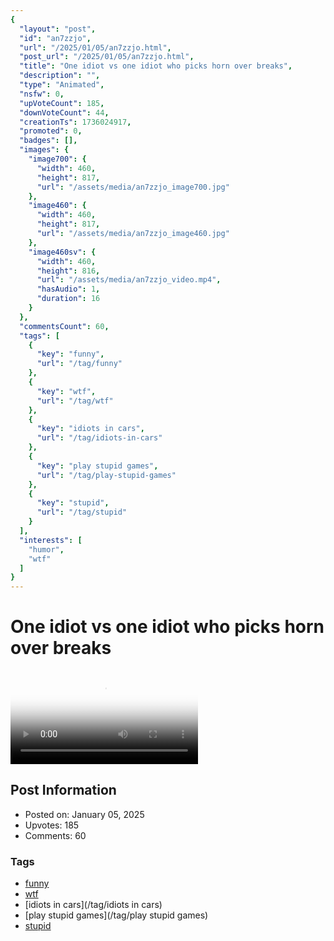 ```yaml
---
{
  "layout": "post",
  "id": "an7zzjo",
  "url": "/2025/01/05/an7zzjo.html",
  "post_url": "/2025/01/05/an7zzjo.html",
  "title": "One idiot vs one idiot who picks horn over breaks",
  "description": "",
  "type": "Animated",
  "nsfw": 0,
  "upVoteCount": 185,
  "downVoteCount": 44,
  "creationTs": 1736024917,
  "promoted": 0,
  "badges": [],
  "images": {
    "image700": {
      "width": 460,
      "height": 817,
      "url": "/assets/media/an7zzjo_image700.jpg"
    },
    "image460": {
      "width": 460,
      "height": 817,
      "url": "/assets/media/an7zzjo_image460.jpg"
    },
    "image460sv": {
      "width": 460,
      "height": 816,
      "url": "/assets/media/an7zzjo_video.mp4",
      "hasAudio": 1,
      "duration": 16
    }
  },
  "commentsCount": 60,
  "tags": [
    {
      "key": "funny",
      "url": "/tag/funny"
    },
    {
      "key": "wtf",
      "url": "/tag/wtf"
    },
    {
      "key": "idiots in cars",
      "url": "/tag/idiots-in-cars"
    },
    {
      "key": "play stupid games",
      "url": "/tag/play-stupid-games"
    },
    {
      "key": "stupid",
      "url": "/tag/stupid"
    }
  ],
  "interests": [
    "humor",
    "wtf"
  ]
}
---
```


# One idiot vs one idiot who picks horn over breaks

<video controls playsinline loop poster="/assets/media/an7zzjo_image460.jpg">
  <source src="/assets/media/an7zzjo_video.mp4" type="video/mp4">
  Your browser does not support the video tag.
</video>

## Post Information

- Posted on: January 05, 2025
- Upvotes: 185
- Comments: 60

### Tags

- [funny](/tag/funny)
- [wtf](/tag/wtf)
- [idiots in cars](/tag/idiots in cars)
- [play stupid games](/tag/play stupid games)
- [stupid](/tag/stupid)
